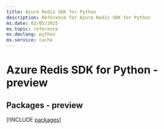 ```yaml
---
title: Azure Redis SDK for Python
description: Reference for Azure Redis SDK for Python
ms.date: 02/05/2025
ms.topic: reference
ms.devlang: python
ms.service: cache
---
```

# Azure Redis SDK for Python - preview
## Packages - preview
[!INCLUDE [packages](redis-index.md)]